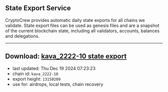 ## State Export Service
CryptoCrew provides automatic daily state exports for all chains we validate. State export files can be used as genesis files and are a snapshot of the current blockchain state, including all validators, accounts, balances and delegations.

---
**Download: [kava_2222-10 state export](https://dl-eu2.ccvalidators.com/SERVICE/kava/kava_2222-10_export_13150209.json)**
---

- last updated: Thu Dec 19 2024 07:23:23
- chain id: `kava_2222-10`
- export height: `13150209`
- use for: airdrops, local tests, chain recovery
